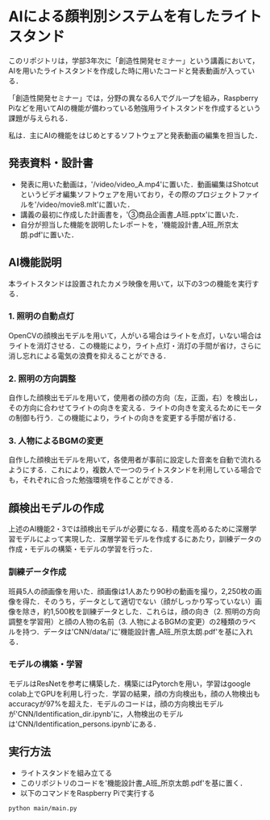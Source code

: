 # AIによる顔判別システムを有したライトスタンド
このリポジトリは，学部3年次に「創造性開発セミナー」という講義において，AIを用いたライトスタンドを作成した時に用いたコードと発表動画が入っている．

「創造性開発セミナー」では，分野の異なる6人でグループを組み，Raspberry Piなどを用いてAIの機能が備わっている勉強用ライトスタンドを作成するという課題が与えられる．

私は．主にAIの機能をはじめとするソフトウェアと発表動画の編集を担当した．


## 発表資料・設計書
- 発表に用いた動画は，'/video/video_A.mp4'に置いた．動画編集はShotcutというビデオ編集ソフトウェアを用いており，その際のプロジェクトファイルを'/video/movie8.mlt'に置いた．
- 講義の最初に作成した計画書を，'③商品企画書_A班.pptx'に置いた．
- 自分が担当した機能を説明したレポートを，'機能設計書_A班_所京太朗.pdf'に置いた．



## AI機能説明
本ライトスタンドは設置されたカメラ映像を用いて，以下の3つの機能を実行する．

### 1. 照明の自動点灯
OpenCVの顔検出モデルを用いて，人がいる場合はライトを点灯，いない場合はライトを消灯させる．この機能により，ライト点灯・消灯の手間が省け，さらに消し忘れによる電気の浪費を抑えることができる．

### 2. 照明の方向調整
自作した顔検出モデルを用いて，使用者の顔の方向（左，正面，右）を検出し，その方向に合わせてライトの向きを変える．ライトの向きを変えるためにモータの制御も行う．この機能により，ライトの向きを変更する手間が省ける．

### 3. 人物によるBGMの変更
自作した顔検出モデルを用いて，各使用者が事前に設定した音楽を自動で流れるようにする．これにより，複数人で一つのライトスタンドを利用している場合でも，それぞれに合った勉強環境を作ることができる．

## 顔検出モデルの作成
上述のAI機能2・3では顔検出モデルが必要になる．精度を高めるために深層学習モデルによって実現した．深層学習モデルを作成するにあたり，訓練データの作成・モデルの構築・モデルの学習を行った．

### 訓練データ作成
班員5人の顔画像を用いた．顔画像は1人あたり90秒の動画を撮り，2,250枚の画像を得た．そのうち，データとして適切でない（顔がしっかり写っていない）画像を除き，約1,500枚を訓練データとした．これらは，顔の向き（2. 照明の方向調整を学習用）と顔の人物の名前（3. 人物によるBGMの変更）の2種類のラベルを持つ．データは'CNN/data/'に'機能設計書_A班_所京太朗.pdf'を基に入れる．

### モデルの構築・学習
モデルはResNetを参考に構築した．構築にはPytorchを用い，学習はgoogle colab上でGPUを利用し行った．学習の結果，顔の方向検出も，顔の人物検出もaccuracyが97%を超えた．モデルのコードは，顔の方向検出モデルが'CNN/Identification_dir.ipynb'に，人物検出のモデルは'CNN/Identification_persons.ipynb'にある．

## 実行方法
- ライトスタンドを組み立てる
- このリポジトリのコードを'機能設計書_A班_所京太朗.pdf'を基に置く．
- 以下のコマンドをRaspberry Piで実行する
```
python main/main.py
```

